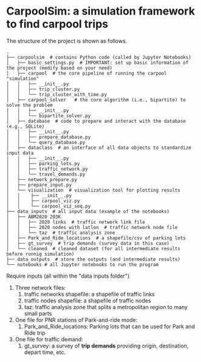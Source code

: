 # CarpoolSim: a simulation framework to find carpool trips

The structure of the project is shown as follows.
```
.
├── carpoolsim  # contains Python code (called by Jupyter Notebooks)
│   ├── basic_settings.py  # IMPORTANT: set up basic information of the project (modify based on your need)
│   ├── carpool  # the core pipeline of running the carpool "simulation"
│   │   ├── __init__.py
│   │   ├── trip_cluster.py
│   │   └── trip_cluster_with_time.py
│   ├── carpool_solver   # the core algorithm (i.e., bipartite) to solve the problem
│   │   ├── __init__.py
│   │   └── bipartite_solver.py
│   ├── database  # code to prepare and interact with the database (e.g., SQLite)
│   │   ├── __init__.py
│   │   ├── prepare_database.py
│   │   └── query_database.py
│   ├── dataclass  # an interface of all data objects to standardize input data
│   │   ├── __init__.py
│   │   ├── parking_lots.py
│   │   ├── traffic_network.py
│   │   └── travel_demands.py
│   ├── network_prepare.py
│   ├── prepare_input.py
│   └── visualization  # visualization tool for plotting results
│   │    ├── __init__.py
│   │    ├── carpool_viz.py
│   │    └── carpool_viz_seq.py
├── data_inputs  # all input data (example of the notebooks)
│   ├── ABM2020 203K
│   │   ├── 2020 links  # traffic network link file
│   │   ├── 2020 nodes with latlon  # traffic network node file
│   │   └── taz  # traffic analysis zone
│   ├── Park_and_Ride_locations  # a shapefile/csv of parking lots
│   ├── gt_survey  # trip demands (survey data in this case)
│   └── cleaned  # cleaned dataset (for all intermediate results before runnig simulation)
├── data_outputs  # store the outputs (and intermediate results)
└── notebooks # all Jupyter notebooks to run the program
```

Require inputs (all within the "data inputs folder")
1. Three network files:
   1. traffic networks shapefile: a shapefile of traffic links 
   2. traffic nodes shapefile: a shapefile of traffic nodes 
   3. taz: traffic analysis zone that splits a metropolitan region to many small parts
2. One file for PNR stations of Park-and-ride mode:
   1. Park_and_Ride_locations: Parking lots that can be used for Park and Ride trip
3. One file for traffic demand:
   1. gt_survey: a survey of **trip demands** providing origin, destination, depart time, etc.








